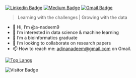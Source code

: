 [![Linkedin Badge](https://img.shields.io/badge/-adinanadeem-blue?style=flat&logo=Linkedin&logoColor=white&link=https://www.linkedin.com/in/adina-nadeem/)](https://www.linkedin.com/in/adina-nadeem/)
[![Medium Badge](https://img.shields.io/badge/-adinanadeem-black?style=flat&logo=Medium&logoColor=white&link=https://medium.com/@adinanadeem)](https://medium.com/@adinanadeem)
[![Gmail Badge](https://img.shields.io/badge/-adinanadeem-c14438?style=flat&logo=Gmail&logoColor=white&link=mailto:adinanadeem@gmail.com)](mailto:adinanadeem@gmail.com)

> Learning with the challenges | Growing with the data

- 👋 Hi, I’m @a-nadeem9
- 👀 I’m interested in data science & machine learning
- 🌱 I’m a bioinformatics graduate 
- 💞️ I’m looking to collaborate on research papers
- 📫 How to reach me: adinanadeem@gmail.com on Gmail.

[![Top Langs](https://github-readme-stats.vercel.app/api/top-langs/?username=a-nadeem9&layout=compact&token=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)](https://github.com/a-nadeem9/github-readme-stats)

![Visitor Badge](https://visitor-badge.laobi.icu/badge?page_id=a-nadeem9.a-nadeem9)


